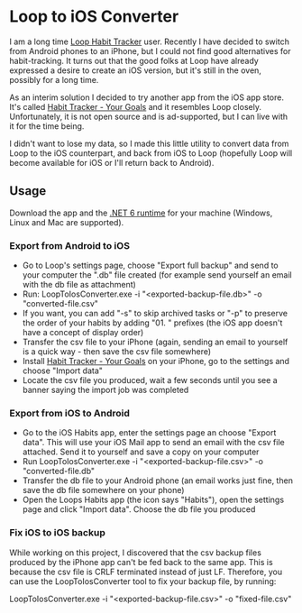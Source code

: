 # Loop to iOS Converter

I am a long time [Loop Habit Tracker](https://github.com/iSoron/uhabits) user.
Recently I have decided to switch from Android phones to an iPhone, but I could not find good alternatives for habit-tracking.
It turns out that the good folks at Loop have already expressed a desire to create an iOS version, but it's still in the oven, possibly for a long time.

As an interim solution I decided to try another app from the iOS app store. It's called [Habit Tracker - Your Goals](https://apps.apple.com/us/app/habit-tracker-your-goals/id1471303896) and it resembles Loop closely.
Unfortunately, it is not open source and is ad-supported, but I can live with it for the time being. 

I didn't want to lose my data, so I made this little utility to convert data from Loop to the iOS counterpart, and back from iOS to Loop (hopefully Loop will become available for iOS or I'll return back to Android).

## Usage

Download the app and the [.NET 6 runtime](https://dotnet.microsoft.com/en-us/download) for your machine (Windows, Linux and Mac are supported).

### Export from Android to iOS

- Go to Loop's settings page, choose "Export full backup" and send to your computer the ".db" file created (for example send yourself an email with the db file as attachment)
- Run: LoopToIosConverter.exe -i "<exported-backup-file.db>" -o "converted-file.csv"
- If you want, you can add "-s" to skip archived tasks or "-p" to preserve the order of your habits by adding "01. " prefixes (the iOS app doesn't have a concept of display order)
- Transfer the csv file to your iPhone (again, sending an email to yourself is a quick way - then save the csv file somewhere)
- Install [Habit Tracker - Your Goals](https://apps.apple.com/us/app/habit-tracker-your-goals/id1471303896) on your iPhone, go to the settings and choose "Import data"
- Locate the csv file you produced, wait a few seconds until you see a banner saying the import job was completed

### Export from iOS to Android

- Go to the iOS Habits app, enter the settings page an choose "Export data". This will use your iOS Mail app to send an email with the csv file attached. Send it to yourself and save a copy on your computer
- Run LoopToIosConverter.exe -i "<exported-backup-file.csv>" -o "converted-file.db"
- Transfer the db file to your Android phone (an email works just fine, then save the db file somewhere on your phone)
- Open the Loops Habits app (the icon says "Habits"), open the settings page and click "Import data". Choose the db file you produced

### Fix iOS to iOS backup

While working on this project, I discovered that the csv backup files produced by the iPhone app can't be fed back to the same app. 
This is because the csv file is CRLF terminated instead of just LF. Therefore, you can use the LoopToIosConverter tool to fix your backup file, by running:

LoopToIosConverter.exe -i "<exported-backup-file.csv>" -o "fixed-file.csv"

